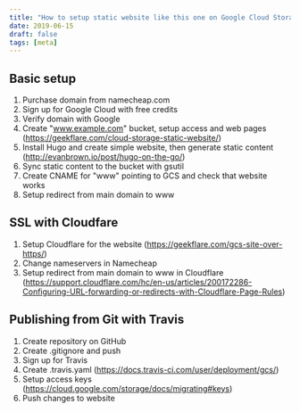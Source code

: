 ```yaml
---
title: "How to setup static website like this one on Google Cloud Storage"
date: 2019-06-15
draft: false
tags: [meta]
---
```


## Basic setup

1. Purchase domain from namecheap.com
1. Sign up for Google Cloud with free credits
1. Verify domain with Google
1. Create "www.example.com" bucket, setup access and web pages (https://geekflare.com/cloud-storage-static-website/)
1. Install Hugo and create simple website, then generate static content (http://evanbrown.io/post/hugo-on-the-go/)
1. Sync static content to the bucket with gsutil 
1. Create CNAME for "www" pointing to GCS and check that website works
1. Setup redirect from main domain to www

## SSL with Cloudfare

1. Setup Cloudflare for the website (https://geekflare.com/gcs-site-over-https/)
1. Change nameservers in Namecheap
1. Setup redirect from main domain to www in Cloudflare (https://support.cloudflare.com/hc/en-us/articles/200172286-Configuring-URL-forwarding-or-redirects-with-Cloudflare-Page-Rules)


## Publishing from Git with Travis

1. Create repository on GitHub
1. Create .gitignore and push
1. Sign up for Travis
1. Create .travis.yaml (https://docs.travis-ci.com/user/deployment/gcs/)
1. Setup access keys (https://cloud.google.com/storage/docs/migrating#keys)
1. Push changes to website
